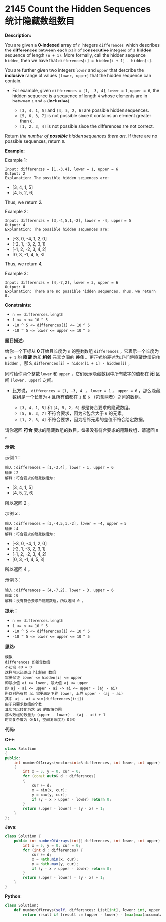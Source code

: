 # 2145 Count the Hidden Sequences 统计隐藏数组数目

__Description:__

You are given a __0-indexed__ array of `n` integers `differences`, which describes the __differences__ between each pair of __consecutive__ integers of a __hidden__ sequence of length `(n + 1)`. More formally, call the hidden sequence `hidden`, then we have that `differences[i] = hidden[i + 1] - hidden[i]`.

You are further given two integers `lower` and `upper` that describe the __inclusive__ range of values `[lower, upper]` that the hidden sequence can contain.

- For example, given `differences = [1, -3, 4]`, `lower = 1`, `upper = 6`, the hidden sequence is a sequence of length `4` whose elements are in between `1` and `6` (__inclusive__).

  - `[3, 4, 1, 5]` and `[4, 5, 2, 6]` are possible hidden sequences.
  - `[5, 6, 3, 7]` is not possible since it contains an element greater than `6`.
  - `[1, 2, 3, 4]` is not possible since the differences are not correct.

Return _the number of __possible__ hidden sequences there are._ If there are no possible sequences, return `0`.

__Example:__

Example 1:

```text
Input: differences = [1,-3,4], lower = 1, upper = 6
Output: 2
Explanation: The possible hidden sequences are:
```

- [3, 4, 1, 5]
- [4, 5, 2, 6]

Thus, we return 2.

Example 2:

```text
Input: differences = [3,-4,5,1,-2], lower = -4, upper = 5
Output: 4
Explanation: The possible hidden sequences are:
```

- [-3, 0, -4, 1, 2, 0]
- [-2, 1, -3, 2, 3, 1]
- [-1, 2, -2, 3, 4, 2]
- [0, 3, -1, 4, 5, 3]

Thus, we return 4.

Example 3:

```text
Input: differences = [4,-7,2], lower = 3, upper = 6
Output: 0
Explanation: There are no possible hidden sequences. Thus, we return 0.
```

__Constraints:__

- `n == differences.length`
- `1 <= n <= 10 ^ 5`
- `-10 ^ 5 <= differences[i] <= 10 ^ 5`
- `-10 ^ 5 <= lower <= upper <= 10 ^ 5`

__题目描述:__

给你一个下标从 __0__ 开始且长度为 `n` 的整数数组 `differences` ，它表示一个长度为 `n + 1` 的 __隐藏__ 数组 __相邻__ 元素之间的 __差值__ 。更正式的表述为:我们将隐藏数组记作 `hidden` ，那么 `differences[i] = hidden[i + 1] - hidden[i]` 。

同时给你两个整数 `lower` 和 `upper` ，它们表示隐藏数组中所有数字的值都在 __闭__ 区间 `[lower, upper]` 之间。

- 比方说， `differences = [1, -3, 4]` ， `lower = 1` ， `upper = 6` ，那么隐藏数组是一个长度为 `4` 且所有值都在 `1` 和 `6` （包含两者）之间的数组。

  - `[3, 4, 1, 5]` 和 `[4, 5, 2, 6]` 都是符合要求的隐藏数组。
  - `[5, 6, 3, 7]` 不符合要求，因为它包含大于 `6` 的元素。
  - `[1, 2, 3, 4]` 不符合要求，因为相邻元素的差值不符合给定数据。

请你返回 __符合__ 要求的隐藏数组的数目。如果没有符合要求的隐藏数组，请返回 `0` 。

__示例:__

示例 1：

```text
输入：differences = [1,-3,4], lower = 1, upper = 6
输出：2
解释：符合要求的隐藏数组为：
```

- [3, 4, 1, 5]
- [4, 5, 2, 6]

所以返回 2 。

示例 2：

```text
输入：differences = [3,-4,5,1,-2], lower = -4, upper = 5
输出：4
解释：符合要求的隐藏数组为：
```

- [-3, 0, -4, 1, 2, 0]
- [-2, 1, -3, 2, 3, 1]
- [-1, 2, -2, 3, 4, 2]
- [0, 3, -1, 4, 5, 3]

所以返回 4 。

示例 3：

```text
输入：differences = [4,-7,2], lower = 3, upper = 6
输出：0
解释：没有符合要求的隐藏数组，所以返回 0 。
```

__提示：__

- `n == differences.length`
- `1 <= n <= 10 ^ 5`
- `-10 ^ 5 <= differences[i] <= 10 ^ 5`
- `-10 ^ 5 <= lower <= upper <= 10 ^ 5`

__思路:__

```text
模拟
differences 即差分数组
不妨设 a0 = 0
这样可以还原出 hidden 数组
需要保证 lower <= hidden[i] <= upper
即最小值 ai >= lower, 最大值 aj <= upper
即 aj - ai <= upper - ai -> ai <= upper - (aj - ai)
所以对所有的 ai 需要满足下界 lower, 上界 upper - (aj - ai)
其中 aj - ai = sum(differences[i:j]) 
由于只要求数组的个数
其实可以转化为求 a0 的取值范围
那么数组的数量为 (upper - lower) - (aj - ai) + 1
时间复杂度为 O(N), 空间复杂度为 O(N)
```

__代码:__

__C++__:

```C++
class Solution 
{
public:
    int numberOfArrays(vector<int>& differences, int lower, int upper) 
    {
        int x = 0, y = 0, cur = 0;
        for (const auto& d : differences) 
        {
            cur += d;
            x = min(x, cur);
            y = max(y, cur);
            if (y - x > upper - lower) return 0;
        }
        return (upper - lower) - (y - x) + 1;
    }
};
```

__Java__:

```Java
class Solution {
    public int numberOfArrays(int[] differences, int lower, int upper) {
        int x = 0, y = 0, cur = 0;
        for (int d : differences) {
            cur += d;
            x = Math.min(x, cur);
            y = Math.max(y, cur);
            if (y - x > upper - lower) return 0;
        }
        return (upper - lower) - (y - x) + 1;
    }
}
```

__Python__:

```Python
class Solution:
    def numberOfArrays(self, differences: List[int], lower: int, upper: int) -> int:
        return result if (result := (upper - lower) - (max(max(accumulate(differences)), 0) - min(min(accumulate(differences)), 0)) + 1) > 0 else 0
```
